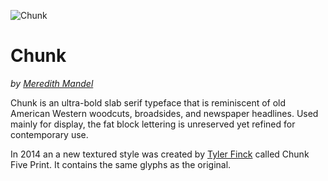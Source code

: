 ![Chunk](https://raw.githubusercontent.com/theleagueof/chunk/master/images/chunk-3.jpeg)

# Chunk

_by [Meredith Mandel](http://www.meredithmandel.com/)_

Chunk is an ultra-bold slab serif typeface that is reminiscent of old American Western woodcuts, broadsides, and newspaper headlines. Used mainly for display, the fat block lettering is unreserved yet refined for contemporary use.

In 2014 an a new textured style was created by [Tyler Finck](http://www.tylerfinck.com) called Chunk Five Print. It contains the same glyphs as the original.
